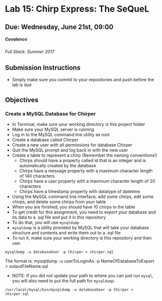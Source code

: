 # Lab 15: Chirp Express: The SeQueL
## Due: Wednesday, June 21st, 09:00
##### Covalence
###### Full Stack: Summer 2017

## Submission Instructions
* Simply make sure you commit to your repositories and push before the lab is due

## Objectives
### Create a MySQL Database for Chirper
* In Terminal, make sure your working directory is this project folder
* Make sure your MySQL server is running
* Log in to the MySQL command line utility as root
* Create a database called Chirper
* Create a new user with all permissions for database Chirper
* Quit the MySQL prompt and log back in with the new user
* Create a table to represent a chirp (Remember the naming conventions!)
    * Chirps should have a property called id that is an integer and is automatically created by the database
    * Chirps have a message property with a maximum character length of 140 characters
    * Chirps have a user property with a maximum character length of 20 characters
    * Chirps have a timestamp property with datatype of datetime
* Using the MySQL command line interface, add some chirps, edit some chirps, and delete some chirps from your table
* When you are finished, you should have 10 chirps in the table
* To get credit for this assignment, you need to export your database and its data to a .sql file and put it in this repository
* To do that, you will use `mysqldump`
* `mysqldump` is a utility provided by MySQL that will take your database structure and contents and write them out to a .sql file
* To run it, make sure your working directory is this repository and then use:
```
mysqldump -u databaseUser -p Chirper > chirper.sql
```
The format is: mysqldump -u userToLoginAs -p NameOfDatabaseToExport > outputFileName.sql

* NOTE: If you did not update your path to where you can just run `mysql`, you will also need to put the full path for `mysqldump`:
```
/usr/local/mysql/bin/mysqldump -u databaseUser -p Chirper > chirper.sql
```